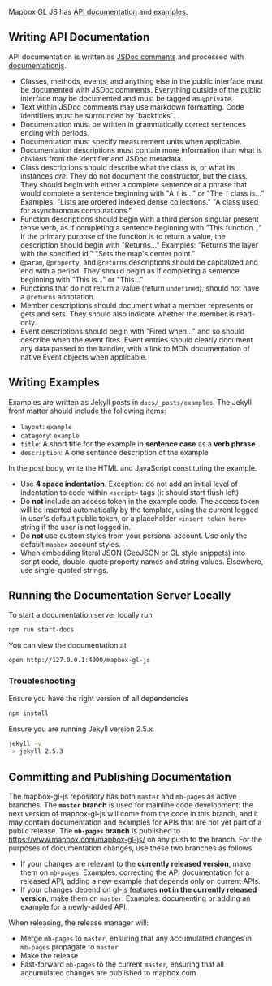 Mapbox GL JS has [API documentation](#api-documentation) and [examples](#examples).

## Writing API Documentation

API documentation is written as [JSDoc comments](http://usejsdoc.org/) and processed with [documentationjs](http://documentation.js.org/).

* Classes, methods, events, and anything else in the public interface must be documented with JSDoc comments. Everything outside of the public interface may be documented and must be tagged as `@private`.
* Text within JSDoc comments may use markdown formatting. Code identifiers must be surrounded by \`backticks\`.
* Documentation must be written in grammatically correct sentences ending with periods.
* Documentation must specify measurement units when applicable.
* Documentation descriptions must contain more information than what is obvious from the identifier and JSDoc metadata.
* Class descriptions should describe what the class *is*, or what its instances *are*. They do not document the constructor, but the class. They should begin with either a complete sentence or a phrase that would complete a sentence beginning with "A `T` is..." or "The `T` class is..." Examples: "Lists are ordered indexed dense collections." "A class used for asynchronous computations."
* Function descriptions should begin with a third person singular present tense verb, as if completing a sentence beginning with "This function..." If the primary purpose of the function is to return a value, the description should begin with "Returns..." Examples: "Returns the layer with the specified id." "Sets the map's center point."
* `@param`, `@property`, and `@returns` descriptions should be capitalized and end with a period. They should begin as if completing a sentence beginning with "This is..." or "This..."
* Functions that do not return a value (return `undefined`), should not have a `@returns` annotation.
* Member descriptions should document what a member represents or gets and sets. They should also indicate whether the member is read-only.
* Event descriptions should begin with "Fired when..." and so should describe when the event fires. Event entries should clearly document any data passed to the handler, with a link to MDN documentation of native Event objects when applicable.

## Writing Examples

Examples are written as Jekyll posts in `docs/_posts/examples`. The Jekyll front matter should include the following items:

* `layout`: `example`
* `category`: `example`
* `title`: A short title for the example in **sentence case** as a **verb phrase**
* `description`: A one sentence description of the example

In the post body, write the HTML and JavaScript constituting the example.

* Use **4 space indentation**. Exception: do not add an initial level of indentation to code within `<script>` tags (it should start flush left).
* Do **not** include an access token in the example code. The access token will be inserted automatically by the template, using the current logged in user's default public token, or a placeholder `<insert token here>` string if the user is not logged in.
* Do **not** use custom styles from your personal account. Use only the default `mapbox` account styles.
* When embedding literal JSON (GeoJSON or GL style snippets) into script code, double-quote property names and string values. Elsewhere, use single-quoted strings.

## Running the Documentation Server Locally

To start a documentation server locally run
```bash
npm run start-docs
```

You can view the documentation at

```bash
open http://127.0.0.1:4000/mapbox-gl-js
```

### Troubleshooting

Ensure you have the right version of all dependencies

```bash
npm install
```

Ensure you are running Jekyll version 2.5.x

```bash
jekyll -v
 > jekyll 2.5.3
```

## Committing and Publishing Documentation

The mapbox-gl-js repository has both `master` and `mb-pages` as active branches. The **`master` branch** is used for mainline code development: the next version of mapbox-gl-js will come from the code in this branch, and it may contain documentation and examples for APIs that are not yet part of a public release. The **`mb-pages` branch** is published to https://www.mapbox.com/mapbox-gl-js/ on any push to the branch. For the purposes of documentation changes, use these two branches as follows:

* If your changes are relevant to the **currently released version**, make them on `mb-pages`. Examples: correcting the API documentation for a released API, adding a new example that depends only on current APIs.
* If your changes depend on gl-js features **not in the currently released version**, make them on `master`. Examples: documenting or adding an example for a newly-added API.

When releasing, the release manager will:

* Merge `mb-pages` to `master`, ensuring that any accumulated changes in `mb-pages` propagate to `master`
* Make the release
* Fast-forward `mb-pages` to the current `master`, ensuring that all accumulated changes are published to mapbox.com

